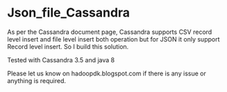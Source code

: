 # Json_file_Cassandra
As per the Cassandra document page, Cassandra supports CSV record level insert and file level insert both operation but for JSON it only support Record level insert. So I build this solution.


Tested with Cassandra 3.5 and java 8

Please let us know on hadoopdk.blogspot.com if there is any issue or anything is required.
